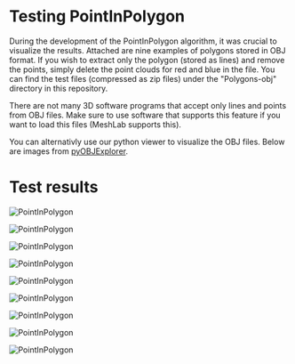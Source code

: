 # Testing PointInPolygon

During the development of the PointInPolygon algorithm, it was crucial to visualize the results. Attached are nine examples of polygons stored in OBJ format. If you wish to extract only the polygon (stored as lines) and remove the points, simply delete the point clouds for red and blue in the file. You can find the test files (compressed as zip files) under the "Polygons-obj" directory in this repository.

There are not many 3D software programs that accept only lines and points from OBJ files. Make sure to use software that supports this feature if you want to load this files (MeshLab supports this). 

You can alternativly use our python viewer to visualize the OBJ files. Below are images from [pyOBJExplorer](https://github.com/StefanJohnsen/pyOBJExplorer).


# Test results
![PointInPolygon](https://github.com/StefanJohnsen/PointInPolygon/blob/main/Polygons-obj/poly-1.png)

![PointInPolygon](https://github.com/StefanJohnsen/PointInPolygon/blob/main/Polygons-obj/poly-2.png)

![PointInPolygon](https://github.com/StefanJohnsen/PointInPolygon/blob/main/Polygons-obj/poly-3.png)

![PointInPolygon](https://github.com/StefanJohnsen/PointInPolygon/blob/main/Polygons-obj/poly-4.png)

![PointInPolygon](https://github.com/StefanJohnsen/PointInPolygon/blob/main/Polygons-obj/poly-5.png)

![PointInPolygon](https://github.com/StefanJohnsen/PointInPolygon/blob/main/Polygons-obj/poly-6.png)

![PointInPolygon](https://github.com/StefanJohnsen/PointInPolygon/blob/main/Polygons-obj/poly-7.png)

![PointInPolygon](https://github.com/StefanJohnsen/PointInPolygon/blob/main/Polygons-obj/poly-8.png)

![PointInPolygon](https://github.com/StefanJohnsen/PointInPolygon/blob/main/Polygons-obj/poly-9.png)

